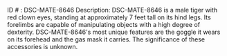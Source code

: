 ID # : DSC-MATE-8646
Description: DSC-MATE-8646 is a male tiger with red clown eyes, standing at approximately 7 feet tall on its hind legs. Its forelimbs are capable of manipulating objects with a high degree of dexterity. DSC-MATE-8646's most unique features are the goggle it wears on its forehead and the gas mask it carries. The significance of these accessories is unknown.
